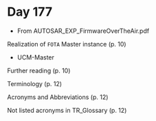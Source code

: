 # Day 177

* From AUTOSAR\_EXP\_FirmwareOverTheAir.pdf

Realization of `FOTA` Master instance (p. 10)
* UCM-Master

Further reading (p. 10)

Terminology (p. 12)

Acronyms and Abbreviations (p. 12)

Not listed acronyms in TR\_Glossary (p. 12)
